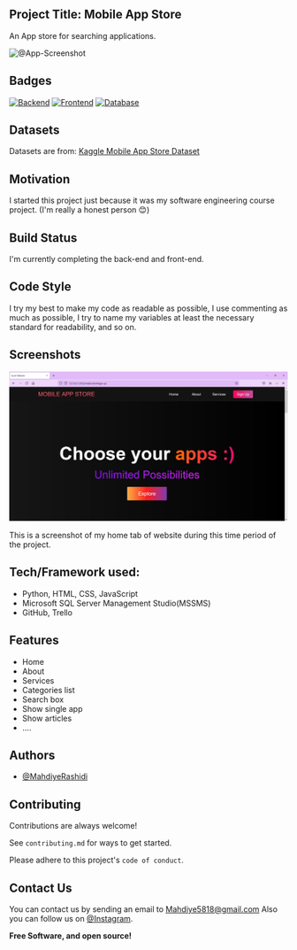 
## Project Title: Mobile App Store

An App store for searching applications.

 ![@App-Screenshot]( https://github.com/MahdiyeR/Who-am-I/blob/Main/2.JPG)


## Badges

[![Backend](https://img.shields.io/badge/license-Python-blue.svg)](http://www.gnu.org/licenses/agpl-3.0)
[![Frontend](https://img.shields.io/badge/license-HTML/CSS/JS-pink.svg)](http://www.gnu.org/licenses/agpl-3.0)
[![Database](https://img.shields.io/badge/license-MSSMS-yellow.svg)](http://www.gnu.org/licenses/agpl-3.0)

## Datasets

Datasets are from: [Kaggle Mobile App Store Dataset](https://www.kaggle.com/ramamet4/app-store-apple-data-set-10k-apps)


## Motivation
I started this project just because it was my software engineering course project. (I'm really a honest person 😊)

## Build Status
I'm currently completing the back-end and front-end.

## Code Style
I try my best to make my code as readable as possible, I use commenting as much as possible, I try to name my variables at least the necessary standard for readability, and so on.
 

## Screenshots

![@App-Screenshot](https://github.com/MahdiyeR/Who-am-I/blob/Frond-End/1.JPG)

 
 This is a screenshot of my home tab of website during this time period of the project.


## Tech/Framework used: 
-	Python, HTML, CSS, JavaScript 
-	Microsoft SQL Server Management Studio(MSSMS) 
-	GitHub, Trello


## Features

-	Home 
-	About 
-	Services 
-	Categories list
-	Search box
-	Show single app
-	Show articles
-	....



## Authors

- [@MahdiyeRashidi](https://github.com/MahdiyeR)



## Contributing

Contributions are always welcome!

See `contributing.md` for ways to get started.

Please adhere to this project's `code of conduct`.



## Contact Us

You can contact us by sending an email to  Mahdiye5818@gmail.com Also you can follow us on [@Instagram](https://github.com/MahdiyeR).


**Free Software, and open source!**



